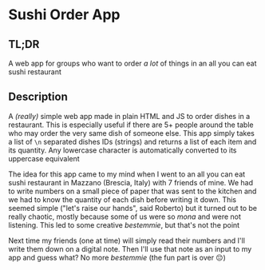 # Sushi Order App
## TL;DR 
A web app for groups who want to order _a lot_ of things in an all you can eat sushi restaurant
## Description
A _(really)_ simple web app made in plain HTML and JS to order dishes in a restaurant. This is especially useful if there are 5+ people around the table who may order the very same dish of someone else. This app simply takes a list of `\n` separated dishes IDs (strings) and returns a list of each item and its quantity. Any lowercase character is automatically converted to its uppercase equivalent

The idea for this app came to my mind when I went to an all you can eat sushi restaurant in Mazzano (Brescia, Italy) with 7 friends of mine. We had to write numbers on a small piece of paper that was sent to the kitchen and we had to know the quantity of each dish before writing it down. This seemed simple ("let's raise our hands", said Roberto) but it turned out to be really chaotic, mostly because some of us were so _mona_ and were not listening. This led to some creative _bestemmie_, but that's not the point

Next time my friends (one at time) will simply read their numbers and I'll write them down on a digital note. Then I'll use that note as an input to my app and guess what? No more _bestemmie_ (the fun part is over 😔)
